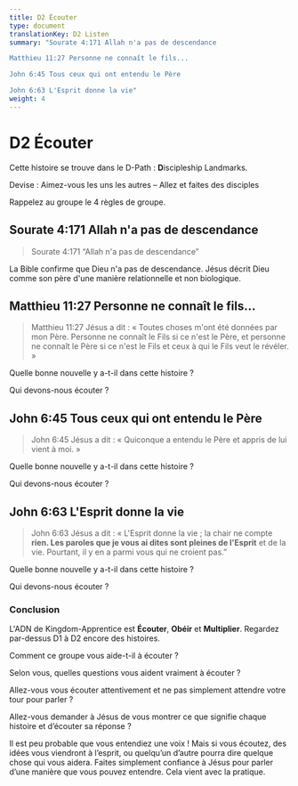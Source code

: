 ```yaml
---
title: D2 Écouter
type: document
translationKey: D2 Listen
summary: "Sourate 4:171 Allah n'a pas de descendance	

Matthieu 11:27 Personne ne connaît le fils...	

John 6:45 Tous ceux qui ont entendu le Père	

John 6:63 L'Esprit donne la vie"
weight: 4
---
```

# D2 Écouter

Cette histoire se trouve dans le D-Path : **D**iscipleship Landmarks.

Devise : Aimez-vous les uns les autres – Allez et faites des disciples

Rappelez au groupe le 4 règles de groupe.

## Sourate 4:171 Allah n'a pas de descendance

>   Sourate 4:171 “Allah n'a pas de descendance”

La Bible confirme que Dieu n'a pas de descendance. Jésus décrit Dieu comme son père d'une manière relationnelle et non biologique.

## Matthieu 11:27 Personne ne connaît le fils...

>   Matthieu 11:27 Jésus a dit : « Toutes choses m'ont été données par mon Père. Personne ne connaît le Fils si ce n'est le Père, et personne ne connaît le Père si ce n'est le Fils et ceux à qui le Fils veut le révéler. »

Quelle bonne nouvelle y a-t-il dans cette histoire ?

Qui devons-nous écouter ?

## John 6:45 Tous ceux qui ont entendu le Père

>   John 6:45 Jésus a dit : « Quiconque a entendu le Père et appris de lui vient à moi. »

Quelle bonne nouvelle y a-t-il dans cette histoire ?

Qui devons-nous écouter ?

## John 6:63 L'Esprit donne la vie

>   John 6:63 Jésus a dit : « L'Esprit donne la vie ; la chair ne compte **rien. Les paroles que je vous ai dites sont pleines de l'Esprit** et de la vie. Pourtant, il y en a parmi vous qui ne croient pas.”

Quelle bonne nouvelle y a-t-il dans cette histoire ?

Qui devons-nous écouter ?

### Conclusion

L'ADN de Kingdom-Apprentice est **Écouter**, **Obéir** et **Multiplier**. Regardez par-dessus D1 à D2 encore des histoires.

Comment ce groupe vous aide-t-il à écouter ?

Selon vous, quelles questions vous aident vraiment à écouter ?

Allez-vous vous écouter attentivement et ne pas simplement attendre votre tour pour parler ?

Allez-vous demander à Jésus de vous montrer ce que signifie chaque histoire et d’écouter sa réponse ?

Il est peu probable que vous entendiez une voix ! Mais si vous écoutez, des idées vous viendront à l’esprit, ou quelqu’un d’autre pourra dire quelque chose qui vous aidera. Faites simplement confiance à Jésus pour parler d’une manière que vous pouvez entendre. Cela vient avec la pratique.

